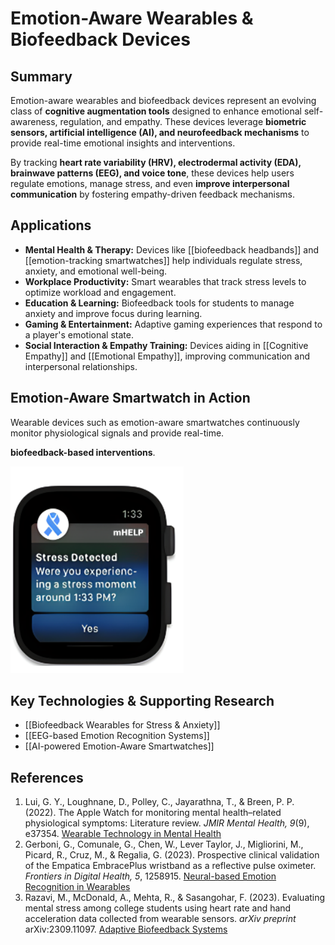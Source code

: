 # Emotion-Aware Wearables & Biofeedback Devices

## Summary

Emotion-aware wearables and biofeedback devices represent an evolving class of **cognitive augmentation tools** designed to enhance emotional self-awareness, regulation, and empathy. These devices leverage **biometric sensors, artificial intelligence (AI), and neurofeedback mechanisms** to provide real-time emotional insights and interventions.

By tracking **heart rate variability (HRV), electrodermal activity (EDA), brainwave patterns (EEG), and voice tone**, these devices help users regulate emotions, manage stress, and even **improve interpersonal communication** by fostering empathy-driven feedback mechanisms.

## Applications

- **Mental Health & Therapy:** Devices like [[biofeedback headbands]] and [[emotion-tracking smartwatches]] help individuals regulate stress, anxiety, and emotional well-being.
- **Workplace Productivity:** Smart wearables that track stress levels to optimize workload and engagement.
- **Education & Learning:** Biofeedback tools for students to manage anxiety and improve focus during learning.
- **Gaming & Entertainment:** Adaptive gaming experiences that respond to a player's emotional state.
- **Social Interaction & Empathy Training:** Devices aiding in [[Cognitive Empathy]] and [[Emotional Empathy]], improving communication and interpersonal relationships.

## Emotion-Aware Smartwatch in Action

Wearable devices such as emotion-aware smartwatches continuously monitor physiological signals and provide real-time.

**biofeedback-based interventions**.

![Emotion-Aware Smartwatch](watch.png)

## Key Technologies & Supporting Research

- [[Biofeedback Wearables for Stress & Anxiety]]
- [[EEG-based Emotion Recognition Systems]]
- [[AI-powered Emotion-Aware Smartwatches]]

## References

1. Lui, G. Y., Loughnane, D., Polley, C., Jayarathna, T., & Breen, P. P. (2022). The Apple Watch for monitoring mental health–related physiological symptoms: Literature review. *JMIR Mental Health, 9*(9), e37354. [Wearable Technology in Mental Health](https://pmc.ncbi.nlm.nih.gov/articles/PMC9494213/)
2. Gerboni, G., Comunale, G., Chen, W., Lever Taylor, J., Migliorini, M., Picard, R., Cruz, M., & Regalia, G. (2023). Prospective clinical validation of the Empatica EmbracePlus wristband as a reflective pulse oximeter. *Frontiers in Digital Health, 5*, 1258915. [Neural-based Emotion Recognition in Wearables](https://pubmed.ncbi.nlm.nih.gov/38111608/)
3. Razavi, M., McDonald, A., Mehta, R., & Sasangohar, F. (2023). Evaluating mental stress among college students using heart rate and hand acceleration data collected from wearable sensors. *arXiv preprint* arXiv:2309.11097. [Adaptive Biofeedback Systems](https://arxiv.org/abs/2309.11097/)

